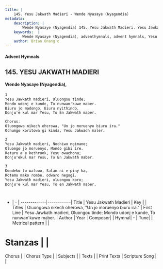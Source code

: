 ```yaml
---
title: |
    145. Yesu Jakwath Madieri - Wende Nyasaye (Nyagendia)
metadata:
    description: |
        Wende Nyasaye (Nyagendia) 145. Yesu Jakwath Madieri. Yesu Jawkath madieri, Oluongou tinde;  Mondo udonj e kunde, To nunwan'kuwe maber.  Biuru jo madongo, Biuru nyithindo,  Donju'e kul mar Yesu, To En Jakwath maber.  Chorus: Oluongowa nikech oherowa, "Un jo moruenyo biuru ira." Ochungo koritowa gi kinda, Yesu Jakwadh maler.  
    keywords:  |
        Wende Nyasaye (Nyagendia), adventhymnals, advent hymnals, Yesu Jakwath Madieri, Yesu Jawkath madieri, Oluongou tinde;  Mondo udonj e kunde, To nunwan'kuwe maber. . Oluongowa nikech oherowa, "Un jo moruenyo biuru ira."
    author: Brian Onang'o
---
```


#### Advent Hymnals
## 145. YESU JAKWATH MADIERI
####  Wende Nyasaye (Nyagendia),

```txt
1
Yesu Jawkath madieri, Oluongou tinde; 
Mondo udonj e kunde, To nunwan'kuwe maber. 
Biuru jo madongo, Biuru nyithindo, 
Donju'e kul mar Yesu, To En Jakwath maber.

Chorus:
Oluongowa nikech oherowa, "Un jo moruenyo biuru ira."
Ochungo koritowa gi kinda, Yesu Jakwadh maler.

2
Yesu Jakwath madieri, Nochiwo ngimane; 
Oluongo jo moruenyo, Mondo gibi ire. 
Returu a e kethruok, Yesu owachonu; 
Donju'ekul mar Yesu, To En Jakwath maber.

3
Kwadeko to wafuwo, Satan ni e piny ka, 
Kotemo mako rombe, odwaro negogi. 
Yesu Jakwath madieri, oluongou koro; 
Donju'e kul mar Yesu, To en Jakwath maber.




```

- |   -  |
-------------|------------|
Title | Yesu Jakwath Madieri |
Key |  |
Titles | Oluongowa nikech oherowa, "Un jo moruenyo biuru ira." |
First Line | Yesu Jawkath madieri, Oluongou tinde;  Mondo udonj e kunde, To nunwan'kuwe maber.  |
Author | 
Year | 
Composer| |
Hymnal|  - |
Tune|  |
Metrical pattern | |
# Stanzas |  |
Chorus |  |
Chorus Type |  |
Subjects | |
Texts |  |
Print Texts | 
Scripture Song |  |
    
